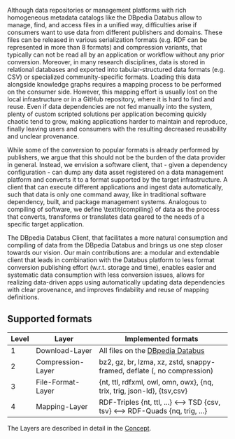 Although data repositories or management platforms with rich homogeneous metadata catalogs like the DBpedia Databus allow to manage, find, and access files in a unified way, difficulties arise if consumers want to use data from different publishers and domains.
These files can be released in various serialization formats (e.g. RDF can be represented in more than 8 formats) and compression variants, that typically can not be read all by an application or workflow without any prior conversion.
Moreover, in many research disciplines, data is stored in relational databases and exported into tabular-structured data formats (e.g. CSV) or specialized community-specific formats. Loading this data alongside knowledge graphs requires a mapping process to be performed on the consumer side.
However, this mapping effort is usually lost on the local infrastructure or in a GitHub repository, where it is hard to find and reuse.
Even if data dependencies are not fed manually into the system, plenty of custom scripted solutions per application becoming quickly chaotic tend to grow, making applications harder to maintain and reproduce, finally leaving users and consumers with the resulting decreased reusability and unclear provenance.

While some of the conversion to popular formats is already performed by publishers, we argue that this should not be the burden of the data provider in general.
Instead, we envision a software client, that - given a dependency configuration - can dump any data asset registered on a data management platform and converts it to a format supported by the target infrastructure.
A client that can execute different applications and ingest data automatically, such that data is only one command away, like in traditional software dependency, built, and package management systems.  Analogous to compiling of software, we define \textit{compiling} of data as the process that converts, transforms or translates data geared to the needs of a specific target application.

The DBpedia Databus Client, that facilitates a more natural consumption and compiling of data from the DBpedia Databus and brings us one step closer towards our vision.
Our main contributions are: a modular and extendable client that leads in combination with the Databus platform to less format conversion publishing effort (w.r.t. storage and time), enables easier and systematic data consumption with less conversion issues, allows for realizing data-driven apps using automatically updating data dependencies with clear provenance, and improves findability and reuse of mapping definitions.

## Supported formats 

| Level | Layer             | Implemented formats
|---|-------------------|---|
| 1 | Download-Layer    | All files on the [DBpedia Databus](https://github.com/dbpedia/databus)
| 2 | Compression-Layer | bz2, gz, br, lzma, xz, zstd, snappy-framed, deflate (, no compression)
| 3 | File-Format-Layer | {nt, ttl, rdfxml, owl, omn, owx}, {nq, trix, trig, json-ld}, {tsv,csv}
| 4 | Mapping-Layer     | RDF-Triples {nt, ttl, ...} <--> TSD {csv, tsv} <--> RDF-Quads {nq, trig, ...}

The Layers are described in detail in the [Concept](concept.md).